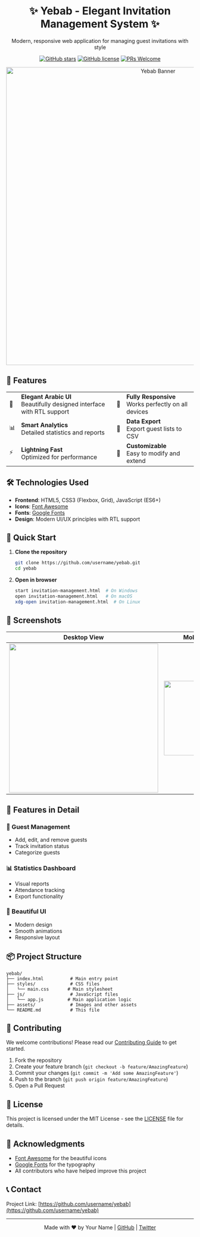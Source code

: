 <div align="center">
  <h1>✨ Yebab - Elegant Invitation Management System ✨</h1>
  <p>Modern, responsive web application for managing guest invitations with style</p>
  
  [![GitHub stars](https://img.shields.io/github/stars/username/yebab?style=social)](https://github.com/username/yebab/stargazers)
  [![GitHub license](https://img.shields.io/github/license/username/yebab)](https://github.com/username/yebab/blob/main/LICENSE)
  [![PRs Welcome](https://img.shields.io/badge/PRs-welcome-brightgreen.svg)](http://makeapullrequest.com)
  
  <img src="https://i.imgur.com/your-banner-image.png" alt="Yebab Banner" width="800"/>
</div>

## 🚀 Features

<div align="center">
  <table>
    <tr>
      <td>🎨</td>
      <td><b>Elegant Arabic UI</b><br>Beautifully designed interface with RTL support</td>
      <td>📱</td>
      <td><b>Fully Responsive</b><br>Works perfectly on all devices</td>
    </tr>
    <tr>
      <td>📊</td>
      <td><b>Smart Analytics</b><br>Detailed statistics and reports</td>
      <td>💾</td>
      <td><b>Data Export</b><br>Export guest lists to CSV</td>
    </tr>
    <tr>
      <td>⚡</td>
      <td><b>Lightning Fast</b><br>Optimized for performance</td>
      <td>🎨</td>
      <td><b>Customizable</b><br>Easy to modify and extend</td>
    </tr>
  </table>
</div>

## 🛠️ Technologies Used

- **Frontend**: HTML5, CSS3 (Flexbox, Grid), JavaScript (ES6+)
- **Icons**: [Font Awesome](https://fontawesome.com/)
- **Fonts**: [Google Fonts](https://fonts.google.com/)
- **Design**: Modern UI/UX principles with RTL support

## 🚀 Quick Start

1. **Clone the repository**
   ```bash
   git clone https://github.com/username/yebab.git
   cd yebab
   ```

2. **Open in browser**
   ```bash
   start invitation-management.html  # On Windows
   open invitation-management.html   # On macOS
   xdg-open invitation-management.html  # On Linux
   ```

## 📸 Screenshots

| Desktop View | Mobile View |
|--------------|-------------|
| <img src="screenshots/desktop.png" width="400"> | <img src="screenshots/mobile.png" width="200"> |

## 🌟 Features in Detail

### 📝 Guest Management
- Add, edit, and remove guests
- Track invitation status
- Categorize guests

### 📊 Statistics Dashboard
- Visual reports
- Attendance tracking
- Export functionality

### 🎨 Beautiful UI
- Modern design
- Smooth animations
- Responsive layout

## 📦 Project Structure

```
yebab/
├── index.html          # Main entry point
├── styles/             # CSS files
│   └── main.css       # Main stylesheet
├── js/                 # JavaScript files
│   └── app.js         # Main application logic
├── assets/             # Images and other assets
└── README.md           # This file
```

## 🤝 Contributing

We welcome contributions! Please read our [Contributing Guide](CONTRIBUTING.md) to get started.

1. Fork the repository
2. Create your feature branch (`git checkout -b feature/AmazingFeature`)
3. Commit your changes (`git commit -m 'Add some AmazingFeature'`)
4. Push to the branch (`git push origin feature/AmazingFeature`)
5. Open a Pull Request

## 📄 License

This project is licensed under the MIT License - see the [LICENSE](LICENSE) file for details.

## 👏 Acknowledgments

- [Font Awesome](https://fontawesome.com/) for the beautiful icons
- [Google Fonts](https://fonts.google.com/) for the typography
- All contributors who have helped improve this project

## 📞 Contact

Project Link: [https://github.com/username/yebab](https://github.com/username/yebab)

---

<div align="center">
  Made with ❤️ by Your Name | 
  <a href="https://github.com/username">GitHub</a> | 
  <a href="https://twitter.com/yourusername">Twitter</a>
</div>

